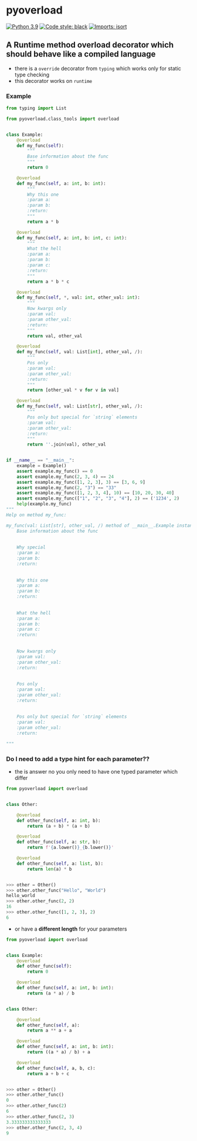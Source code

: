 # pyoverload
[![Python 3.9](https://img.shields.io/badge/python-3.9-blue.svg)](https://www.python.org/downloads/release/python-390/)
[![Code style: black](https://img.shields.io/badge/code%20style-black-000000.svg)](https://github.com/psf/black)
[![Imports: isort](https://img.shields.io/badge/%20imports-isort-%231674b1?style=flat&labelColor=ef8336)](https://pycqa.github.io/isort/)


## A Runtime method overload decorator which should behave like a compiled language
- there is a `override` decorator from `typing` which works only for static type checking
- this decorator works on `runtime`

### Example

```python
from typing import List

from pyoverload.class_tools import overload


class Example:
    @overload
    def my_func(self):
        """
        Base information about the func
        """
        return 0

    @overload
    def my_func(self, a: int, b: int):
        """
        Why this one
        :param a:
        :param b:
        :return:
        """
        return a * b

    @overload
    def my_func(self, a: int, b: int, c: int):
        """
        What the hell
        :param a:
        :param b:
        :param c:
        :return:
        """
        return a * b * c

    @overload
    def my_func(self, *, val: int, other_val: int):
        """
        Now kwargs only
        :param val:
        :param other_val:
        :return:
        """
        return val, other_val

    @overload
    def my_func(self, val: List[int], other_val, /):
        """
        Pos only
        :param val:
        :param other_val:
        :return:
        """
        return [other_val * v for v in val]

    @overload
    def my_func(self, val: List[str], other_val, /):
        """
        Pos only but special for `string` elements
        :param val:
        :param other_val:
        :return:
        """
        return ''.join(val), other_val


if __name__ == "__main__":
    example = Example()
    assert example.my_func() == 0
    assert example.my_func(2, 3, 4) == 24
    assert example.my_func([1, 2, 3], 3) == [3, 6, 9]
    assert example.my_func(2, "3") == "33"
    assert example.my_func([1, 2, 3, 4], 10) == [10, 20, 30, 40]
    assert example.my_func(["1", "2", "3", "4"], 2) == ('1234', 2)
    help(example.my_func)
"""
Help on method my_func:

my_func(val: List[str], other_val, /) method of __main__.Example instance
    Base information about the func
    
    
    Why special
    :param a:
    :param b:
    :return:
    
    
    Why this one
    :param a:
    :param b:
    :return:
    
    
    What the hell
    :param a:
    :param b:
    :param c:
    :return:
    
    
    Now kwargs only
    :param val:
    :param other_val:
    :return:
    
    
    Pos only
    :param val:
    :param other_val:
    :return:
    
    
    Pos only but special for `string` elements
    :param val:
    :param other_val:
    :return:

"""
```

### Do I need to add a type hint for each parameter??
- the is answer no you only need to have one typed parameter which differ
```python
from pyoverload import overload


class Other:

    @overload
    def other_func(self, a: int, b):
        return (a + b) * (a + b)

    @overload
    def other_func(self, a: str, b):
        return f'{a.lower()}_{b.lower()}'

    @overload
    def other_func(self, a: list, b):
        return len(a) * b


>>> other = Other()
>>> other.other_func("Hello", "World")
hello_world
>>> other.other_func(2, 2)
16
>>> other.other_func([1, 2, 3], 2)
6
```
- or have a __different length__ for your parameters
```python
from pyoverload import overload


class Example:
    @overload
    def other_func(self):
        return 0

    @overload
    def other_func(self, a: int, b: int):
        return (a * a) / b


class Other:

    @overload
    def other_func(self, a):
        return a ** a + a

    @overload
    def other_func(self, a: int, b: int):
        return ((a * a) / b) + a

    @overload
    def other_func(self, a, b, c):
        return a + b + c


>>> other = Other()
>>> other.other_func()
0
>>> other.other_func(2)
6
>>> other.other_func(2, 3)
3.333333333333333
>>> other.other_func(2, 3, 4)
9
```
